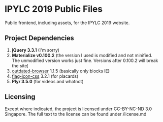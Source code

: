 
# IPYLC 2019 Public Files
Public frontend, including assets, for the IPYLC 2019 website.

## Project Dependencies

 1. **jQuery 3.3.1** (I'm sorry)
 2. **Materialize v0.100.2** (the version I used is modified and not minified. The unmodified version works just fine. Versions after 0.100.2 will break the site)
 3. [outdated-browser](https://github.com/burocratik/outdated-browser) 1.1.5 (basically only blocks IE)
 4. [flag-icon-css](https://github.com/lipis/flag-icon-css) 3.2.1 (for placards)
 5. **Plyr 3.5.0** (for videos and whatnot)
 
 ## Licensing
 Except where indicated, the project is licensed under CC-BY-NC-ND 3.0 Singapore. The full text to the license can be found under /license.md
